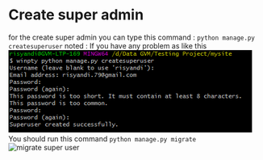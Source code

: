 # Create super admin
for the create super admin you can type this command :
`python manage.py createsuperuser`
noted : If you have any problem as like this
![create super user](./images/create-super-user.png)
You should run this command 
`python manage.py migrate`
![migrate super user](./images/create-super-admin.png)